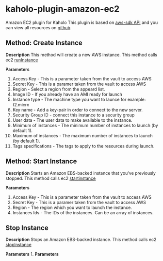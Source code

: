 # kaholo-plugin-amazon-ec2
Amazon EC2 plugin for Kaholo
This plugin is based on [aws-sdk API](https://www.npmjs.com/package/aws-sdk) and you can view all resources on [github](https://github.com/aws/aws-sdk-js)

## Method: Create Instance

**Description**
This method will create a new AWS instance. This method calls ec2 [runInstance](https://docs.aws.amazon.com/AWSJavaScriptSDK/latest/AWS/EC2.html#runInstances-property)

**Parameters**
1. Access Key - This is a parameter taken from the vault to access AWS
2. Secret Key - This is a paramer taken from the vault to access AWS
3. Region - Select a region from the appeard list.
4. Image ID - If you already have an AMI ready for launch
5. Instance type - The machine type you want to launce for example: t2.micro
6. Key name - Add a key-pair in order to connect to the new server.
7. Security Group ID - connect this instance to a security group
8. User data - The user data to make available to the instance. 
9. Minimum of instances - The minimum number of instances to launch (by default 1).
10. Maximum of instances - The maximum number of instances to launch (by default 1).
11. Tags specifications - The tags to apply to the resources during launch. 

## Method: Start Instance

**Description**
Starts an Amazon EBS-backed instance that you've previously stopped.
This method calls ec2 [startinstance](https://docs.aws.amazon.com/AWSJavaScriptSDK/latest/AWS/EC2.html#startInstances-property)

**Parameters**
1. Access Key - This is a parameter taken from the vault to access AWS
2. Secret Key - This is a paramer taken from the vault to access AWS
3. Region - The region which you want to launch the instance.
4. Instances Ids - The IDs of the instances. Can be an array of instances.

## Stop Instance

**Description**
Stops an Amazon EBS-backed instance. This method calls ec2 [stopInstance](https://docs.aws.amazon.com/AWSJavaScriptSDK/latest/AWS/EC2.html#stopInstances-property)

**Parameters**
1. 
**Parameters**
